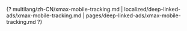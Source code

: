 {? multilang/zh-CN/xmax-mobile-tracking.md | localized/deep-linked-ads/xmax-mobile-tracking.md | pages/deep-linked-ads/xmax-mobile-tracking.md ?}
